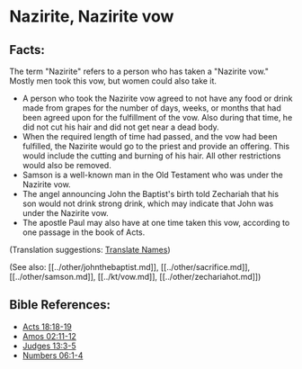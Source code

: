 # Nazirite, Nazirite vow #

## Facts: ##

The term "Nazirite" refers to a person who has taken a "Nazirite vow." Mostly men took this vow, but women could also take it.

* A person who took the Nazirite vow agreed to not have any food or drink made from grapes for the number of days, weeks, or months that had been agreed upon for the fulfillment of the vow. Also during that time, he did not cut his hair and did not get near a dead body.
* When the required length of time had passed, and the vow had been fulfilled, the Nazirite would go to the priest and provide an offering. This would include the cutting and burning of his hair. All other restrictions would also be removed.
* Samson is a well-known man in the Old Testament who was under the Nazirite vow.
* The angel announcing John the Baptist's birth told Zechariah that his son would not drink strong drink, which may indicate that John was under the Nazirite vow.
* The apostle Paul may also have at one time taken this vow, according to one passage in the book of Acts.

(Translation suggestions: [Translate Names](en/ta-vol1/translate/man/translate-names))

(See also: [[../other/johnthebaptist.md]], [[../other/sacrifice.md]], [[../other/samson.md]], [[../kt/vow.md]], [[../other/zechariahot.md]])

## Bible References: ##

* [Acts 18:18-19](en/tn/act/help/18/18)
* [Amos 02:11-12](en/tn/amo/help/02/11)
* [Judges 13:3-5](en/tn/jdg/help/13/03)
* [Numbers 06:1-4](en/tn/num/help/06/01)